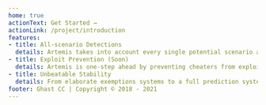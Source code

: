 ```yaml
---
home: true
actionText: Get Started →
actionLink: /project/introduction
features:
- title: All-scenario Detections
  details: Artemis takes into account every single potential scenario a player could be in for cheat detection.
- title: Exploit Prevention (Soon)
  details: Artemis is one-step ahead by preventing cheaters from exploiting your server.
- title: Unbeatable Stability
  details: From elaborate exemptions systems to a full prediction system, we undoubtedly are stable for production.
footer: Ghast CC | Copyright © 2018 - 2021
---
```

